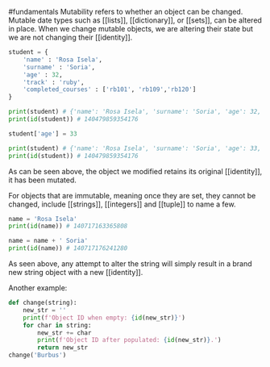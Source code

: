 #fundamentals 
Mutability refers to whether an object can be changed. 
Mutable date types such as [[lists]], [[dictionary]], or [[sets]], can be altered in place.
When we change mutable objects, we are altering their state but we are not changing their [[identity]].

```python
student = {
	'name' : 'Rosa Isela',
	'surname' : 'Soria',
	'age' : 32,
	'track' : 'ruby',
	'completed_courses' : ['rb101', 'rb109','rb120']
}

print(student) # {'name': 'Rosa Isela', 'surname': 'Soria', 'age': 32, 'track': 'ruby', 'completed_courses': ['rb101', 'rb109', 'rb120']}
print(id(student)) # 140479859354176

student['age'] = 33

print(student) # {'name': 'Rosa Isela', 'surname': 'Soria', 'age': 33, 'track': 'ruby', 'completed_courses': ['rb101', 'rb109', 'rb120']}
print(id(student)) # 140479859354176
```
As can be seen above, the object we modified retains its original [[identity]], it has been mutated.

For objects that are immutable, meaning once they are set, they cannot be changed, include [[strings]], [[integers]] and [[tuple]] to name a few. 

```python
name = 'Rosa Isela'
print(id(name)) # 140717163365808

name = name + ' Soria' 
print(id(name)) # 140717176241280
```
As seen above, any attempt to alter the string will simply result in a brand new string object with a new [[identity]].

Another example:
```python
def change(string):
    new_str = ''
    print(f'Object ID when empty: {id(new_str)}')
    for char in string:
        new_str += char
        print(f'Object ID after populated: {id(new_str)}.')
        return new_str
change('Burbus')
```

